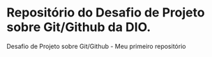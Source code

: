 # Repositório do Desafio de Projeto sobre Git/Github da DIO.
Desafio de Projeto sobre Git/Github - Meu primeiro repositório 
